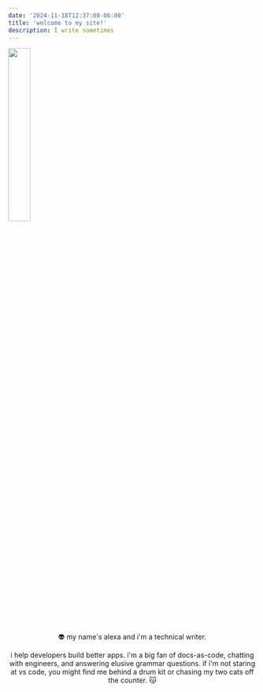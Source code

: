 ```yaml
---
date: '2024-11-18T12:37:08-06:00'
title: 'welcome to my site!'
description: I write sometimes
---
```


<img src="/image/pfp.png" width="30%" height="auto" />

<center>

:alien: my name's alexa and i'm a technical writer. 

i help developers build better apps. i'm a big fan of docs-as-code, chatting with engineers, and answering elusive grammar questions.  if i'm not staring at vs code, you might find me behind a drum kit or chasing my two cats off the counter. :kissing_cat: 

</center>